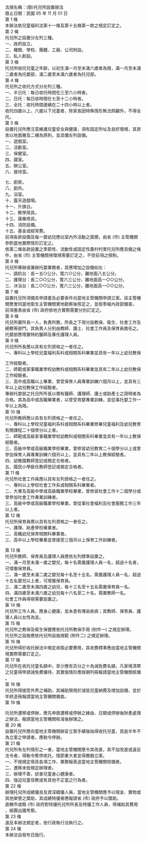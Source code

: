 法規名稱：(廢)托兒所設置辦法  
廢止日期：民國 95 年 11 月 01 日  
第 1 條  
本辦法依兒童福利法第十一條及第十五條第一款之規定訂定之。  
第 2 條  
托兒所之設置分左列三種。  
一、政府設立。  
二、機關、學校、團體、工廠、公司附設。  
三、私人創設。  
第 3 條  
托兒所收托兒童之年齡，以初生滿一月至未滿六歲者為限，滿一月至未滿  
二歲者為托嬰部，滿二歲至未滿六歲者為托兒部。  
第 4 條  
托兒所之收托方式分左列三種。  
一、半日托：每日收托時間在三至六小時者。  
二、日托：每日收時間在七至十二小時者。  
三、全托：收托時間連續在二十四小時以上者。  
收托四歲以上，六歲以下兒童者，除家長因特殊情形無法照顧外，不得全  
托。  
第 5 條  
設置托兒所應注意維護兒童安全與健康，須有固定所址及良好環境，其房  
舍以地面層及二樓為原則，並具備左列設備。  
一、遊戲室。  
二、活動室。  
三、保健室。  
四、寢室。  
五、辦公室。  
六、接待室。  


七、廚房。  
八、廁所。  
九、浴室。  
十、露天遊戲場。  
十一、升旗台。  
十二、教學用具。  
十三、康樂用具。  
十四、消防設備。  
十五、基金或經常費。  
前項各款設備及每一嬰幼兒應佔室內外活動之面積，由省 (市) 主管機關  
參酌當地實際情形訂定之。  
依第二條各款設置之季節性、流動性或固定性農村村里托兒所應具備之條  
件，由省 (市) 主管機關視環境需要訂定之，不受前項之限制。  
第 6 條  
托兒所專辦或兼辦托嬰業務者，其應增加之設備如左：  
一、調奶台：長一五○公分，寬六○公分，離地面八五公分。  
二、護理台：長二○○公分，寬六三公分，離地面高一○○公分。  
三、沐浴台：長二○○公分，寬六三公分，離地面高一○○公分。  
第 7 條  
設置托兒所須備具申請書及必要表件向當地主管機關申請立案。該主管機  
關應會同當地衛生主管機關實地勘察後核定之，並按季報內政部備查。  
前項書表由省 (市) 政府依地方實際需要分別訂定之。  
第 8 條  
托兒所置所長一人，負責所務，所長之下得分設教保、衛生、社會工作及  
總務等部門，其負責人分別由教師、護士、社會工作員及保育員擔任之。  
托嬰部應增置特約醫師及專任護理人員。  
第 9 條  
托兒所所長應以具有左列資格之一者任之。  
一、專科以上學校兒童福利系科或相關系科畢業並具有一年以上幼兒教保  


工作經驗者。  
二、師範或家事職業學校幼教科或相關系科畢業並具有二年以上幼兒教保  
工作經驗者。  
三、高中或高職以上畢業，曾受保育人員專業訓練六個月以上，並具有三  
年以上幼兒教保工作經驗者。  
專辦托嬰部之托兒所所長以領有醫師、護理師、護士或助產士之證明者為  
合格。其為高中或高職畢業者，以曾受育嬰專業訓練，並從事托嬰工作一  
年以上為限。  
第 10 條  
托兒所教師應以具有左列資格之一者任之。  
一、專科以上學校兒童福利系科或相關系科畢業修畢兒童福利及幼兒教育  
有關課程二十個學分以上者。  
二、師範或高級家事職業學校幼教科或相關系科畢業並具有一年以上教保  
經驗者。  
三、高級中學或高級職業學校畢業，曾修習幼兒教育二十個學分以上或曾  
參加保育人員專業訓練六個月以上，並具有二年以上教保經驗者。  
四、幼稚園教師登記或檢定合格者。  
五、國民小學級任教師登記或檢定合格者。  
第 11 條  
托兒所社會工作員應以具有左列資格之一者任之。  
一、專科以上學校社會工作系或相關系科畢業者。  
二、大專及高級中學或高級職業學校畢業，曾修習社會工作十二個學分或  
曾參加社會工作專業訓練者。  
三、高級中學或高級職業學校畢業，曾從事社會福利及社會服務工作三年  
以上者。  
第 12 條  
托兒所保育員應以具有左列資格之一者任之。  
一、護理、助產學校畢業者。  
二、高職幼兒保育相關科畢業者。  
三、高中以上學校畢業並曾接受三個月以上保育工作訓練者。  


第 13 條  
托兒所教師、保育員及護理人員應依左列標準設置之。  
一、滿一月至未滿一歲之嬰兒，每十名需置護理人員一名，超過十名者，  
可增置保育員。  
二、滿一歲至未滿二歲之嬰兒每十名至十五名，需置護理人員一名，超過  
十五名嬰兒以上者，可增置保育員。  
三、滿二歲至未滿四歲之幼兒，每十三名至十五名需置保育員一名。  
四、滿四歲至未滿六歲之幼兒每十六名至二十名，需置教師一名。  
社會工作員得視需要設置之。  
第 14 條  
托兒所工作人員，應身心健康，並未患有傳染疾病；其教師、保育員、護  
理人員以女性為宜。  
第 15 條  
托兒所之教保及衛生保健應依托兒所教保手冊 (附件一) 之規定辦理。  
托兒所之設施應依托兒所設施規範 (附件二) 之規定辦理。  
第 16 條  
托兒所得於收托辦法中規定收取必要費用，其收費標準應由當地主管機關  
視實際需要訂定之。  
第 17 條  
托兒所在收托兒童名額中，至少應有百分之十為減免費名額，凡家境清寒  
之兒童得申請減免費優待，其實施情形應按期列冊報請當地主管機關核備  
。  
第 18 條  
托兒所得接受外界之補助，其補助限用於減低兒童納費及增加設備，並於  
年終造冊報請當地主管機關備查。  
第 19 條  


托兒所遷移或停辦，應先申敘遷移或停辦之緣由、日期或停辦後財產處理  
之辦法，報請當地主管機關核准後辦理之。  
第 20 條  
設置托兒所應向當地主管機關辦妥立案手續後始得收托兒童，其逾半年不  
為立案之申請者，應勒令停辦。  
第 21 條  
托兒所有左列情形之一者，當地主管機關應令其改進，其不加改進或違反  
法令者，得勒令暫停收托，情節重大者並得撤銷立案。  
一、不按規定填具各項工作、業務報表送當地主管機關核備者。  
二、遷移未依規定辦理者。  
三、辦理不善，妨害兒童身心健康者。  
四、強迫兒童信教或有其他不正當之行為者。  
第 22 條  
辦理托兒所成績優良及資深績優人員，當地主管機關應予以現金、實物或  
其他榮譽之獎助，其成績特優者應報請省 (市) 政府予以獎助。  
直轄市或縣 (市) 政府對特優托兒所所長及特優工作人員，得補助其費用  
，組團出國考察。  
第 23 條  
違反本辦法規定者，依行政執行法執行之。  
第 24 條  
本辦法自發布日施行。  


